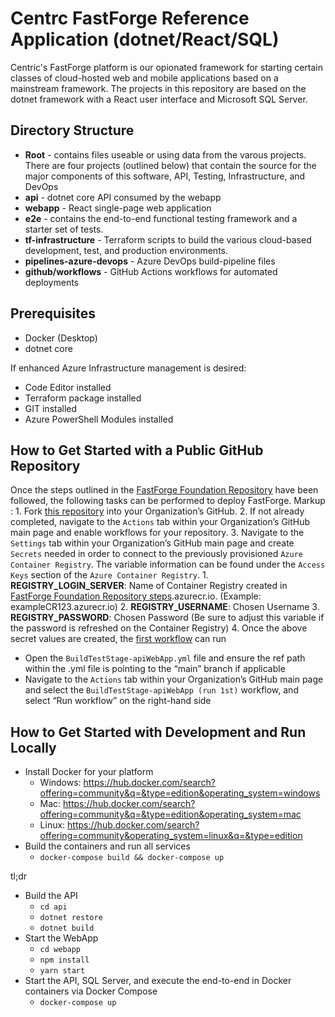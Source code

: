 # Centrc FastForge Reference Application (dotnet/React/SQL)
Centric's FastForge platform is our opionated framework for starting certain classes of cloud-hosted web and mobile applications based on a mainstream framework. The projects in this repository are based on the dotnet framework with a React user interface and Microsoft SQL Server.

## Directory Structure
* **Root** - contains files useable or using data from the varous projects. There are four projects (outlined below) that contain the source for the major components of this software, API, Testing, Infrastructure, and DevOps
* **api** - dotnet core API consumed by the webapp
* **webapp** - React single-page web application
* **e2e** - contains the  end-to-end functional testing framework and a starter set of tests.
* **tf-infrastructure** - Terraform scripts to build the various cloud-based development, test, and production environments.
* **pipelines-azure-devops** - Azure DevOps build-pipeline files
* **github/workflows** - GitHub Actions workflows for automated deployments

## Prerequisites
* Docker (Desktop)
* dotnet core

If enhanced Azure Infrastructure management is desired: 
* Code Editor installed 
* Terraform package installed
* GIT installed
* Azure PowerShell Modules installed

## How to Get Started with a Public GitHub Repository
Once the steps outlined in the [FastForge Foundation Repository](https://github.com/centricconsulting/FastForge-Foundation/blob/main/tf-GitHub/readme.md) have been followed, the following tasks can be performed to deploy FastForge. 
Markup : 1. Fork [this repository](https://github.com/centricconsulting/FastForge-ReferenceApp-dotnet) into your Organization’s GitHub.
         2. If not already completed, navigate to the ```Actions``` tab within your Organization’s GitHub main page and enable workflows for your repository.
         3. Navigate to the ```Settings``` tab within your Organization’s GitHub main page and create ```Secrets``` needed in order to connect to the previously provisioned ```Azure Container Registry```. The variable information can be found under the ```Access Keys``` section of the ```Azure Container Registry```.
            1. **REGISTRY_LOGIN_SERVER**: Name of Container Registry created in [FastForge Foundation Repository steps](https://github.com/centricconsulting/FastForge-Foundation/blob/main/tf-GitHub/readme.md).azurecr.io. (Example: exampleCR123.azurecr.io)
            2. **REGISTRY_USERNAME**: Chosen Username
            3. **REGISTRY_PASSWORD**: Chosen Password (Be sure to adjust this variable if the password is refreshed on the Container Registry)
         4. Once the above secret values are created, the [first workflow](https://github.com/centricconsulting/FastForge-ReferenceApp-dotnet/blob/main/.github/workflows/BuildTestStage-apiWebApp.yml) can run
  * Open the ```BuildTestStage-apiWebApp.yml``` file and ensure the ref path within the .yml file is pointing to the “main” branch if applicable
  * Navigate to the ```Actions``` tab within your Organization’s GitHub main page and select the ```BuildTestStage-apiWebApp (run 1st)``` workflow, and select “Run workflow” on the right-hand side




## How to Get Started with Development and Run Locally
* Install Docker for your platform
  * Windows: https://hub.docker.com/search?offering=community&q=&type=edition&operating_system=windows
  * Mac: https://hub.docker.com/search?offering=community&q=&type=edition&operating_system=mac
  * Linux: https://hub.docker.com/search?offering=community&operating_system=linux&q=&type=edition
* Build the containers and run all services
  * `docker-compose build && docker-compose up`

tl;dr

* Build the API
  * `cd api`
  * `dotnet restore`
  * `dotnet build`
* Start the WebApp
  * `cd webapp`
  * `npm install`
  * `yarn start`
* Start the API, SQL Server, and execute the end-to-end in Docker containers via Docker Compose
  * `docker-compose up`
